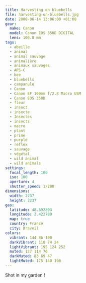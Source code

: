 ```yaml
---
title: Harvesting on bluebells
file: harvesting-on-bluebells.jpg
date: 2008-06-14 13:06:00 +01:00
gear:
  make: Canon
  model: Canon EOS 350D DIGITAL
  lens: 100.0 mm
tags:
  - abeille
  - animal
  - animal sauvage
  - animalière
  - animaux sauvages
  - APS-C
  - bee
  - bluebells
  - campanule
  - Canon
  - Canon EF 100mm f/2.8 Macro USM
  - Canon EOS 350D
  - fleur
  - insect
  - insecte
  - Insectes
  - insects
  - macro
  - plant
  - prime
  - purple
  - reflex
  - sauvage
  - végétal
  - wild animal
  - wild animals
settings:
  focal_length: 100
  iso: 100
  aperture: 4
  shutter_speed: 1/200
dimensions:
  width: 2237
  height: 2237
geo:
  latitude: 48.692803
  longitude: 2.422789
  map: true
  country: France
  city: Draveil
colors:
  vibrant: 144 86 190
  darkVibrant: 118 74 24
  lightVibrant: 195 124 252
  muted: 127 114 76
  darkMuted: 83 69 47
  lightMuted: 175 140 198
---
```


Shot in my garden !
